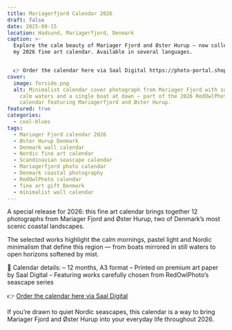 ```yaml
---
title: Mariagerfjord Calendar 2026
draft: false
date: 2025-09-15
location: Hadsund, Mariagerfjord, Denmark
caption: >-
  Explore the calm beauty of Mariager Fjord and Øster Hurup — now collected in
  my 2026 fine art calendar. Available in several languages.


  👉 Order the calendar here via Saal Digital https://photo-portal.shop/profiles/Allan-Andersen
cover:
  image: forside.png
  alt: Minimalist calendar cover photograph from Mariager Fjord with soft mist,
    calm waters and a single boat at dawn — part of the 2026 RedOwlPhoto
    calendar featuring Mariagerfjord and Øster Hurup.
featured: true
categories:
  - cool-blues
tags:
  - Mariager Fjord calendar 2026
  - Øster Hurup Denmark
  - Denmark wall calendar
  - Nordic fine art calendar
  - Scandinavian seascape calendar
  - Mariagerfjord photo calendar
  - Denmark coastal photography
  - RedOwlPhoto calendar
  - fine art gift Denmark
  - minimalist wall calendar
---
```

A special release for 2026:
this fine art calendar brings together 12 photographs from Mariager Fjord and Øster Hurup, two of Denmark’s most scenic coastal landscapes.

The selected works highlight the calm mornings, pastel light and Nordic minimalism that define this region — from boats mirrored in still waters to open horizons softened by mist.

📅 Calendar details:
– 12 months, A3 format
– Printed on premium art paper by Saal Digital
– Featuring works carefully chosen from RedOwlPhoto’s seascape series

👉 [Order the calendar here via Saal Digital](https://photo-portal.shop/profiles/Allan-Andersen)

If you’re drawn to quiet Nordic seascapes, this calendar is a way to bring Mariager Fjord and Øster Hurup into your everyday life throughout 2026.
<!--more-->
